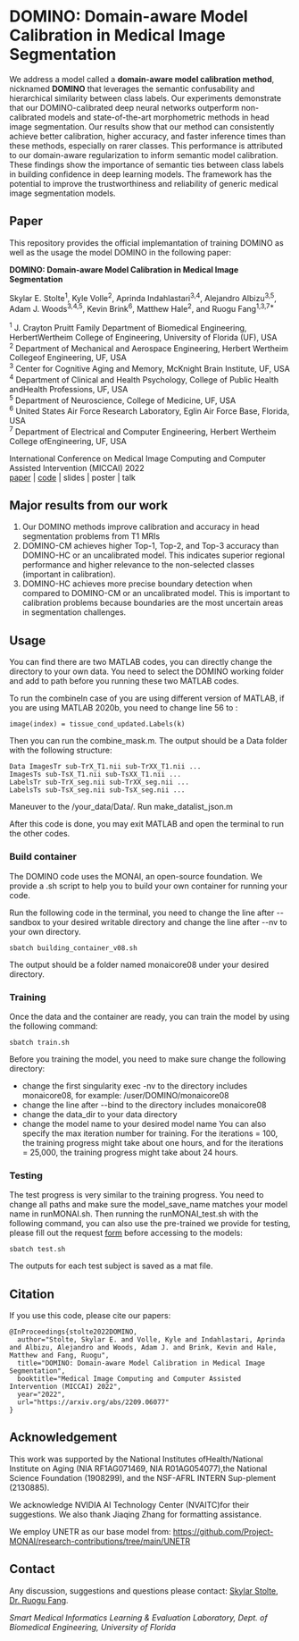 # DOMINO: Domain-aware Model Calibration in Medical Image Segmentation
We address a model called a **domain-aware model calibration method**, nicknamed **DOMINO** that leverages the semantic confusability and hierarchical similarity between class labels. Our experiments demonstrate that our DOMINO-calibrated deep neural networks outperform non-calibrated models and state-of-the-art morphometric methods in head image segmentation. Our results show that our method can consistently achieve better calibration, higher accuracy, and faster inference times than these methods, especially on rarer classes. This performance is attributed to our domain-aware regularization to inform semantic model calibration. These findings show the importance of semantic ties between class labels in building confidence in deep learning models. The framework has the potential to improve the trustworthiness and reliability of generic medical image segmentation models.

## Paper
This repository provides the official implemantation of training DOMINO as well as the usage the model DOMINO in the following paper:

**DOMINO: Domain-aware Model Calibration in Medical Image Segmentation**

Skylar E. Stolte<sup>1</sup>, Kyle Volle<sup>2</sup>, Aprinda Indahlastari<sup>3,4</sup>, Alejandro Albizu<sup>3,5</sup>, Adam J. Woods<sup>3,4,5</sup>, Kevin Brink<sup>6</sup>, Matthew Hale<sup>2</sup>, and Ruogu Fang<sup>1,3,7*</sup>

<sup>1</sup> J. Crayton Pruitt Family Department of Biomedical Engineering, HerbertWertheim College of Engineering, University of Florida (UF), USA<br>
<sup>2</sup> Department of Mechanical and Aerospace Engineering, Herbert Wertheim Collegeof Engineering, UF, USA<br>
<sup>3</sup> Center for Cognitive Aging and Memory, McKnight Brain Institute, UF, USA<br>
<sup>4</sup> Department of Clinical and Health Psychology, College of Public Health andHealth Professions, UF, USA<br>
<sup>5</sup> Department of Neuroscience, College of Medicine, UF, USA<br>
<sup>6</sup> United States Air Force Research Laboratory, Eglin Air Force Base, Florida, USA<br>
<sup>7</sup> Department of Electrical and Computer Engineering, Herbert Wertheim College ofEngineering, UF, USA<br>

International Conference on Medical Image Computing and Computer Assisted Intervention (MICCAI) 2022<br>
[paper](https://arxiv.org/abs/2209.06077) | [code](https://github.com/lab-smile/DOMINO) | slides | poster | talk 

## Major results from our work

1. Our DOMINO methods improve calibration and accuracy in head segmentation problems from T1 MRIs
2. DOMINO-CM achieves higher Top-1, Top-2, and Top-3 accuracy than DOMINO-HC or an uncalibrated model. This indicates superior regional performance and higher relevance to the non-selected classes (important in calibration).
3. DOMINO-HC achieves more precise boundary detection when compared to DOMINO-CM or an uncalibrated model. This is important to calibration problems because boundaries are the most uncertain areas in segmentation challenges.


## Usage
You can find there are two MATLAB codes, you can directly change the directory to your own data. You need to select the DOMINO working folder and add to path before you running these two MATLAB codes. 

To run the combineIn case of you are using different version of MATLAB, if you are using MATLAB 2020b, you need to change line 56 to :
```
image(index) = tissue_cond_updated.Labels(k)
```
Then you can run the combine_mask.m. The output should be a Data folder with the following structure: 
```
Data ImagesTr sub-TrX_T1.nii sub-TrXX_T1.nii ... 
ImagesTs sub-TsX_T1.nii sub-TsXX_T1.nii ...
LabelsTr sub-TrX_seg.nii sub-TrXX_seg.nii ...
LabelsTs sub-TsX_seg.nii sub-TsX_seg.nii ...
```
Maneuver to the /your_data/Data/. Run make_datalist_json.m

After this code is done, you may exit MATLAB and open the terminal to run the other codes.

### Build container
The DOMINO code uses the MONAI, an open-source foundation. We provide a .sh script to help you to build your own container for running your code.

Run the following code in the terminal, you need to change the line after --sandbox to your desired writable directory and change the line after --nv to your own directory.
```
sbatch building_container_v08.sh
```

The output should be a folder named monaicore08 under your desired directory.

### Training
Once the data and the container are ready, you can train the model by using the following command:
```
sbatch train.sh
```
Before you training the model, you need to make sure change the following directory:
- change the first singularity exec -nv to the directory includes monaicore08, for example: /user/DOMINO/monaicore08
- change the line after --bind to the directory includes monaicore08
- change the data_dir to your data directory
- change the model name to your desired model name
You can also specify the max iteration number for training. For the iterations = 100, the training progress might take about one hours, and for the iterations = 25,000, the training progress might take about 24 hours. 

### Testing
The test progress is very similar to the training progress. You need to change all paths and make sure the model_save_name matches your model name in runMONAI.sh. Then running the runMONAI_test.sh with the following command, you can also use the pre-trained we provide for testing, please fill out the request [form](https://forms.gle/3GPnXXvWgaM6RZvr5) before accessing to the models:
```
sbatch test.sh
```
The outputs for each test subject is saved as a mat file.

## Citation
If you use this code, please cite our papers:
```
@InProceedings{stolte2022DOMINO,
  author="Stolte, Skylar E. and Volle, Kyle and Indahlastari, Aprinda and Albizu, Alejandro and Woods, Adam J. and Brink, Kevin and Hale, Matthew and Fang, Ruogu",
  title="DOMINO: Domain-aware Model Calibration in Medical Image Segmentation",
  booktitle="Medical Image Computing and Computer Assisted Intervention (MICCAI) 2022",
  year="2022",
  url="https://arxiv.org/abs/2209.06077"
}
```
## Acknowledgement

This work was supported by the National Institutes ofHealth/National Institute on Aging (NIA RF1AG071469, NIA R01AG054077),the National Science Foundation (1908299), and the NSF-AFRL INTERN Sup-plement (2130885). 

We acknowledge NVIDIA AI Technology Center (NVAITC)for their suggestions. We also thank Jiaqing Zhang for formatting assistance.

We employ UNETR as our base model from:
https://github.com/Project-MONAI/research-contributions/tree/main/UNETR
## Contact
Any discussion, suggestions and questions please contact: [Skylar Stolte](mailto:skylastolte4444@ufl.edu), [Dr. Ruogu Fang](mailto:ruogu.fang@bme.ufl.edu).

*Smart Medical Informatics Learning & Evaluation Laboratory, Dept. of Biomedical Engineering, University of Florida*
